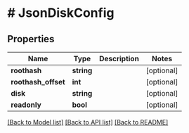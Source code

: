 # # JsonDiskConfig

## Properties

Name | Type | Description | Notes
------------ | ------------- | ------------- | -------------
**roothash** | **string** |  | [optional]
**roothash_offset** | **int** |  | [optional]
**disk** | **string** |  | [optional]
**readonly** | **bool** |  | [optional]

[[Back to Model list]](../../README.md#models) [[Back to API list]](../../README.md#endpoints) [[Back to README]](../../README.md)
